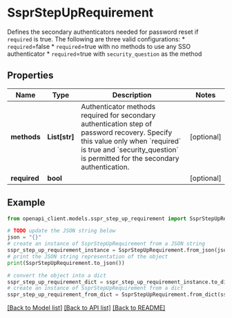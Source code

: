 # SsprStepUpRequirement

Defines the secondary authenticators needed for password reset if `required` is true. The following are three valid configurations: * `required`=false * `required`=true with no methods to use any SSO authenticator * `required`=true with `security_question` as the method

## Properties

Name | Type | Description | Notes
------------ | ------------- | ------------- | -------------
**methods** | **List[str]** | Authenticator methods required for secondary authentication step of password recovery. Specify this value only when &#x60;required&#x60; is true and &#x60;security_question&#x60; is permitted for the secondary authentication. | [optional] 
**required** | **bool** |  | [optional] 

## Example

```python
from openapi_client.models.sspr_step_up_requirement import SsprStepUpRequirement

# TODO update the JSON string below
json = "{}"
# create an instance of SsprStepUpRequirement from a JSON string
sspr_step_up_requirement_instance = SsprStepUpRequirement.from_json(json)
# print the JSON string representation of the object
print(SsprStepUpRequirement.to_json())

# convert the object into a dict
sspr_step_up_requirement_dict = sspr_step_up_requirement_instance.to_dict()
# create an instance of SsprStepUpRequirement from a dict
sspr_step_up_requirement_from_dict = SsprStepUpRequirement.from_dict(sspr_step_up_requirement_dict)
```
[[Back to Model list]](../README.md#documentation-for-models) [[Back to API list]](../README.md#documentation-for-api-endpoints) [[Back to README]](../README.md)


